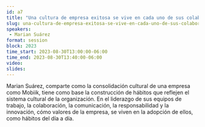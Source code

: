 ```yaml
---
id: a7
title: "Una cultura de empresa exitosa se vive en cada uno de sus colaboradores"
slug: una-cultura-de-empresa-exitosa-se-vive-en-cada-uno-de-sus-colaboradores
speakers:
 - Marian Suárez
format: session
block: 2023
time_start: 2023-08-30T13:00:00-06:00
time_end: 2023-08-30T13:40:00-06:00
video:
slides:
---
```


Marian Suárez, comparte como la consolidación cultural de una empresa como Mobiik, tiene como base la construcción de hábitos que reflejen el sistema cultural de la organización. En el liderazgo de sus equipos de trabajo, la colaboración, la comunicación, la responsabilidad y la innovación, cómo valores de la empresa, se viven en la adopción de ellos, como hábitos del día a día.
